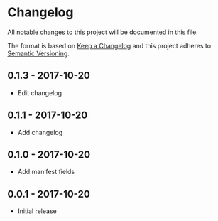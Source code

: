 # Changelog
All notable changes to this project will be documented in this file.

The format is based on [Keep a Changelog](http://keepachangelog.com/en/1.0.0/)
and this project adheres to [Semantic Versioning](http://semver.org/spec/v2.0.0.html).

## 0.1.3 - 2017-10-20
- Edit changelog

## 0.1.1 - 2017-10-20
- Add changelog

## 0.1.0 - 2017-10-20
- Add manifest fields

## 0.0.1 - 2017-10-20
- Initial release
